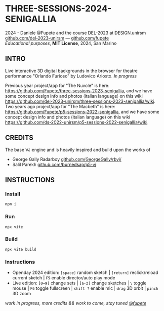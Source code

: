 # THREE-SESSIONS-2024-SENIGALLIA
2024 - Daniele @Fupete and the course DEL-2023 at DESIGN.unirsm  
[github.com/del-2023-unirsm](https://github.com/del-2024-unirsm) — [github.com/fupete](https://github.com/fupete)  
_Educational purposes_, __MIT License__, 2024, San Marino  

## INTRO
Live interactive 3D digital backgrounds in the browser for theatre performance "Orlando Furioso" by Ludovico Ariosto. _In progress_

Previous year project/app for "The Nuvole" is here: https://github.com/Fupete/three-sessions-2023-senigallia, and we have some concept design info and photos (italian language) on this wiki https://github.com/del-2023-unirsm/three-sessions-2023-senigallia/wiki.
Two years ago project/app for "The Macbeth" is here: https://github.com/Fupete/p5-sessions-2022-senigallia, and we have some concept design info and photos (italian language) on this wiki https://github.com/ds-2022-unirsm/p5-sessions-2022-senigallia/wiki.

##  CREDITS
The base VJ engine and is heavily inspired and build upon the works of 
- George Gally Radarboy [github.com/GeorgeGally/rbvj/](https://github.com/GeorgeGally/rbvj/)
- Salil Parekh [github.com/burnedsap/p5-vj](https://github.com/burnedsap/p5-vj)

## INSTRUCTIONS

### Install
```
npm i
```
### Run
```
npx vite
```
### Build
```
npx vite build
```
### Instructions
- Openday 2024 edition: `[space]` random sketch | `[return]` reclick/reload current sketch | `F5` enable director/auto play mode
- Live edition: `[0–9]` change sets | `[a-z]` change sketches | `\` toggle mouse | `F6` toggle fullscreen | `shift ?` enable mic | `drag` 3D orbit | `pinch` 3D zoom

_work in progress, more credits && work to come, stay tuned [@fupete](https://twitter.com/fupete)_
